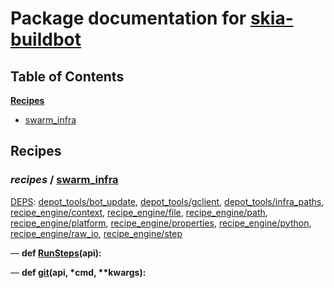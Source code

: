 <!--- AUTOGENERATED BY `./recipes.py test train` -->
# Package documentation for [skia-buildbot]()
## Table of Contents

**[Recipes](#Recipes)**
  * [swarm_infra](#recipes-swarm_infra)
## Recipes

### *recipes* / [swarm\_infra](/infra/bots/recipes/swarm_infra.py)

[DEPS](/infra/bots/recipes/swarm_infra.py#13): [depot\_tools/bot\_update][depot_tools/recipe_modules/bot_update], [depot\_tools/gclient][depot_tools/recipe_modules/gclient], [depot\_tools/infra\_paths][depot_tools/recipe_modules/infra_paths], [recipe\_engine/context][recipe_engine/recipe_modules/context], [recipe\_engine/file][recipe_engine/recipe_modules/file], [recipe\_engine/path][recipe_engine/recipe_modules/path], [recipe\_engine/platform][recipe_engine/recipe_modules/platform], [recipe\_engine/properties][recipe_engine/recipe_modules/properties], [recipe\_engine/python][recipe_engine/recipe_modules/python], [recipe\_engine/raw\_io][recipe_engine/recipe_modules/raw_io], [recipe\_engine/step][recipe_engine/recipe_modules/step]

&mdash; **def [RunSteps](/infra/bots/recipes/swarm_infra.py#43)(api):**

&mdash; **def [git](/infra/bots/recipes/swarm_infra.py#35)(api, \*cmd, \*\*kwargs):**

[depot_tools/recipe_modules/bot_update]: https://chromium.googlesource.com/chromium/tools/depot_tools.git/+/99b0ccb45a0f5b976040c93811818ecdbe83471f/recipes/README.recipes.md#recipe_modules-bot_update
[depot_tools/recipe_modules/gclient]: https://chromium.googlesource.com/chromium/tools/depot_tools.git/+/99b0ccb45a0f5b976040c93811818ecdbe83471f/recipes/README.recipes.md#recipe_modules-gclient
[depot_tools/recipe_modules/infra_paths]: https://chromium.googlesource.com/chromium/tools/depot_tools.git/+/99b0ccb45a0f5b976040c93811818ecdbe83471f/recipes/README.recipes.md#recipe_modules-infra_paths
[recipe_engine/recipe_modules/context]: https://chromium.googlesource.com/infra/luci/recipes-py.git/+/3ec591502d7760fb3d2d64b63d51e6993b5beca6/README.recipes.md#recipe_modules-context
[recipe_engine/recipe_modules/file]: https://chromium.googlesource.com/infra/luci/recipes-py.git/+/3ec591502d7760fb3d2d64b63d51e6993b5beca6/README.recipes.md#recipe_modules-file
[recipe_engine/recipe_modules/path]: https://chromium.googlesource.com/infra/luci/recipes-py.git/+/3ec591502d7760fb3d2d64b63d51e6993b5beca6/README.recipes.md#recipe_modules-path
[recipe_engine/recipe_modules/platform]: https://chromium.googlesource.com/infra/luci/recipes-py.git/+/3ec591502d7760fb3d2d64b63d51e6993b5beca6/README.recipes.md#recipe_modules-platform
[recipe_engine/recipe_modules/properties]: https://chromium.googlesource.com/infra/luci/recipes-py.git/+/3ec591502d7760fb3d2d64b63d51e6993b5beca6/README.recipes.md#recipe_modules-properties
[recipe_engine/recipe_modules/python]: https://chromium.googlesource.com/infra/luci/recipes-py.git/+/3ec591502d7760fb3d2d64b63d51e6993b5beca6/README.recipes.md#recipe_modules-python
[recipe_engine/recipe_modules/raw_io]: https://chromium.googlesource.com/infra/luci/recipes-py.git/+/3ec591502d7760fb3d2d64b63d51e6993b5beca6/README.recipes.md#recipe_modules-raw_io
[recipe_engine/recipe_modules/step]: https://chromium.googlesource.com/infra/luci/recipes-py.git/+/3ec591502d7760fb3d2d64b63d51e6993b5beca6/README.recipes.md#recipe_modules-step
